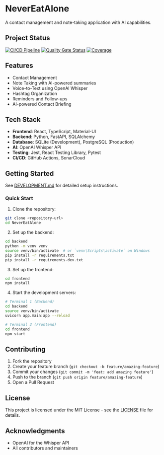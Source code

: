 # NeverEatAlone

A contact management and note-taking application with AI capabilities.

## Project Status

[![CI/CD Pipeline](https://github.com/axjasf/NeverEatAlone/actions/workflows/main.yml/badge.svg)](https://github.com/axjasf/NeverEatAlone/actions/workflows/main.yml)
[![Quality Gate Status](https://sonarcloud.io/api/project_badges/measure?project=axjasf_NeverEatAlone&metric=alert_status)](https://sonarcloud.io/summary/new_code?id=axjasf_NeverEatAlone)
[![Coverage](https://sonarcloud.io/api/project_badges/measure?project=axjasf_NeverEatAlone&metric=coverage)](https://sonarcloud.io/summary/new_code?id=axjasf_NeverEatAlone)

## Features

- Contact Management
- Note Taking with AI-powered summaries
- Voice-to-Text using OpenAI Whisper
- Hashtag Organization
- Reminders and Follow-ups
- AI-powered Contact Briefing

## Tech Stack

- **Frontend**: React, TypeScript, Material-UI
- **Backend**: Python, FastAPI, SQLAlchemy
- **Database**: SQLite (Development), PostgreSQL (Production)
- **AI**: OpenAI Whisper API
- **Testing**: Jest, React Testing Library, Pytest
- **CI/CD**: GitHub Actions, SonarCloud

## Getting Started

See [DEVELOPMENT.md](DEVELOPMENT.md) for detailed setup instructions.

### Quick Start

1. Clone the repository:
```bash
git clone <repository-url>
cd NeverEatAlone
```

2. Set up the backend:
```bash
cd backend
python -m venv venv
source venv/bin/activate  # or `venv\Scripts\activate` on Windows
pip install -r requirements.txt
pip install -r requirements-dev.txt
```

3. Set up the frontend:
```bash
cd frontend
npm install
```

4. Start the development servers:
```bash
# Terminal 1 (Backend)
cd backend
source venv/bin/activate
uvicorn app.main:app --reload

# Terminal 2 (Frontend)
cd frontend
npm start
```

## Contributing

1. Fork the repository
2. Create your feature branch (`git checkout -b feature/amazing-feature`)
3. Commit your changes (`git commit -m 'feat: add amazing feature'`)
4. Push to the branch (`git push origin feature/amazing-feature`)
5. Open a Pull Request

## License

This project is licensed under the MIT License - see the [LICENSE](LICENSE) file for details.

## Acknowledgments

- OpenAI for the Whisper API
- All contributors and maintainers
